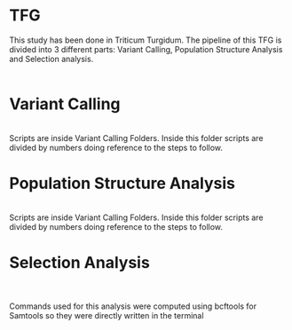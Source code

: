 # TFG
This study has been done in Triticum Turgidum. The pipeline of this TFG is divided into 3 different parts: Variant Calling,  Population Structure Analysis and Selection analysis. 
<br>
<br> 
<h1> Variant Calling </h1>
<br> 
Scripts are inside Variant Calling Folders. Inside this folder scripts are divided by numbers doing reference to the steps to follow. 
<br>
<h1> Population Structure Analysis </h1>
<br> 
Scripts are inside Variant Calling Folders. Inside this folder scripts are divided by numbers doing reference to the steps to follow. 
<br>
<h1>Selection Analysis </h1>
<br>
<br>
Commands used for this analysis were computed using bcftools for Samtools so they were directly written in the terminal
